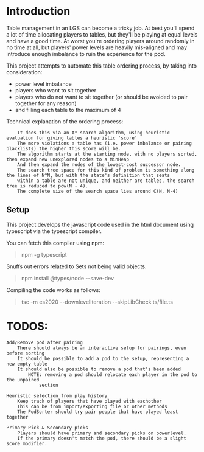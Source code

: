# Introduction
Table management in an LGS can become a tricky job.
At best you'll spend a lot of time allocating players to tables,
but they'll be playing at equal levels and have a good time.
At worst you're ordering players around randomly in no time at all,
but players' power levels are heavily mis-aligned and may introduce
enough imbalance to ruin the experience for the pod.

This project attempts to automate this table ordering process, by taking into consideration:
* power level imbalance
* players who want to sit together
* players who do not want to sit together (or should be avoided to
    pair together for any reason)
* and filling each table to the maximum of 4

Technical explanation of the ordering process:
```
    It does this via an A* search algorithm, using heuristic evaluation for giving tables a heuristic 'score'
    The more violations a table has (i.e. power imbalance or pairing blacklists) the higher this score will be.
    The algorithm starts at the starting node, with no players sorted, then expand new unexplored nodes to a MinHeap
    And then expand the nodes of the lowest-cost successor node.
    The search tree space for this kind of problem is something along the lines of N^N, but with the state's definition that seats
    within a table are not unique, and neither are tables, the search tree is reduced to pow(N - 4).
    The complete size of the search space lies around C(N, N-4)
```


## Setup
This project develops the javascript code used in the html document using typescript via the typescript compiler.

You can fetch this compiler using npm:
> npm -g typescript

Snuffs out errors related to Sets not being valid objects.
> npm install @types/node --save-dev

Compiling the code works as follows:
> tsc -m es2020 --downlevelIteration --skipLibCheck ts/file.ts

# TODOS:

    Add/Remove pod after pairing
        There should always be an interactive setup for pairings, even before sorting
        It should be possible to add a pod to the setup, representing a new empty table
        It should also be possible to remove a pod that's been added
            NOTE: removing a pod should relocate each player in the pod to the unpaired
                section

    Heuristic selection from play history
        Keep track of players that have played with eachother
        This can be from import/exporting file or other methods
        The PodSorter should try pair people that have played least together

    Primary Pick & Secondary picks
        Players should have primary and secondary picks on powerlevel.
        If the primary doesn't match the pod, there should be a slight score modifier.
